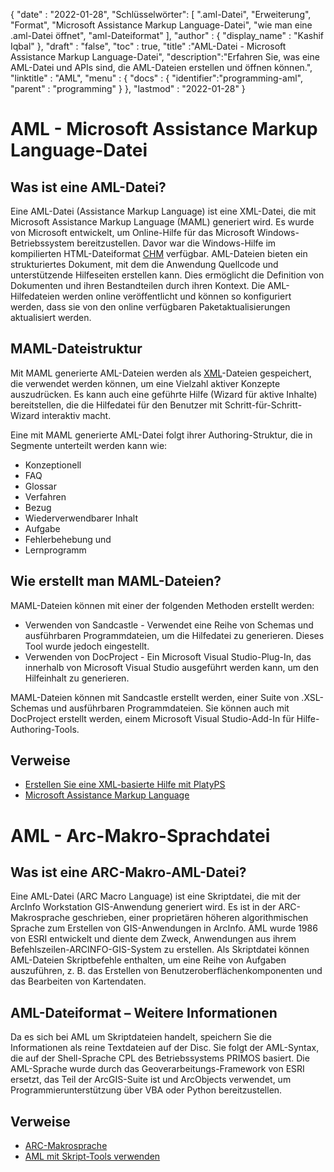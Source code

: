 
{
  "date" : "2022-01-28",
"Schlüsselwörter": [ ".aml-Datei", "Erweiterung", "Format", "Microsoft Assistance Markup Language-Datei", "wie man eine .aml-Datei öffnet", "aml-Dateiformat" ],
  "author" : {
    "display_name" : "Kashif Iqbal"
},
  "draft" : "false",
  "toc" : true,
  "title" :"AML-Datei - Microsoft Assistance Markup Language-Datei",
  "description":"Erfahren Sie, was eine AML-Datei und APIs sind, die AML-Dateien erstellen und öffnen können.",
  "linktitle" : "AML",
  "menu" : {
    "docs" : {
"identifier":"programming-aml",
      "parent" : "programming"
}
},
  "lastmod" : "2022-01-28"
}

# AML - Microsoft Assistance Markup Language-Datei

## Was ist eine AML-Datei?

Eine AML-Datei (Assistance Markup Language) ist eine XML-Datei, die mit Microsoft Assistance Markup Language (MAML) generiert wird. Es wurde von Microsoft entwickelt, um Online-Hilfe für das Microsoft Windows-Betriebssystem bereitzustellen. Davor war die Windows-Hilfe im kompilierten HTML-Dateiformat [CHM](/de/web/chm/) verfügbar. AML-Dateien bieten ein strukturiertes Dokument, mit dem die Anwendung Quellcode und unterstützende Hilfeseiten erstellen kann. Dies ermöglicht die Definition von Dokumenten und ihren Bestandteilen durch ihren Kontext. Die AML-Hilfedateien werden online veröffentlicht und können so konfiguriert werden, dass sie von den online verfügbaren Paketaktualisierungen aktualisiert werden.

## MAML-Dateistruktur

Mit MAML generierte AML-Dateien werden als [XML](/de/web/xml/)-Dateien gespeichert, die verwendet werden können, um eine Vielzahl aktiver Konzepte auszudrücken. Es kann auch eine geführte Hilfe (Wizard für aktive Inhalte) bereitstellen, die die Hilfedatei für den Benutzer mit Schritt-für-Schritt-Wizard interaktiv macht.

Eine mit MAML generierte AML-Datei folgt ihrer Authoring-Struktur, die in Segmente unterteilt werden kann wie:

* Konzeptionell
* FAQ
* Glossar
* Verfahren
* Bezug
* Wiederverwendbarer Inhalt
* Aufgabe
* Fehlerbehebung und
* Lernprogramm

## Wie erstellt man MAML-Dateien?

MAML-Dateien können mit einer der folgenden Methoden erstellt werden:

* Verwenden von Sandcastle - Verwendet eine Reihe von Schemas und ausführbaren Programmdateien, um die Hilfedatei zu generieren. Dieses Tool wurde jedoch eingestellt.
* Verwenden von DocProject - Ein Microsoft Visual Studio-Plug-In, das innerhalb von Microsoft Visual Studio ausgeführt werden kann, um den Hilfeinhalt zu generieren.

MAML-Dateien können mit Sandcastle erstellt werden, einer Suite von .XSL-Schemas und ausführbaren Programmdateien. Sie können auch mit DocProject erstellt werden, einem Microsoft Visual Studio-Add-In für Hilfe-Authoring-Tools.

## Verweise

* [Erstellen Sie eine XML-basierte Hilfe mit PlatyPS
](https://learn.microsoft.com/en-us/powershell/scripting/dev-cross-plat/create-help-using-platyps?view=powershell-7.2)
* [Microsoft Assistance Markup Language](https://en.wikipedia.org/wiki/Microsoft_Assistance_Markup_Language)

# AML - Arc-Makro-Sprachdatei

## Was ist eine ARC-Makro-AML-Datei?

Eine AML-Datei (ARC Macro Language) ist eine Skriptdatei, die mit der ArcInfo Workstation GIS-Anwendung generiert wird. Es ist in der ARC-Makrosprache geschrieben, einer proprietären höheren algorithmischen Sprache zum Erstellen von GIS-Anwendungen in ArcInfo. AML wurde 1986 von ESRI entwickelt und diente dem Zweck, Anwendungen aus ihrem Befehlszeilen-ARCINFO-GIS-System zu erstellen. Als Skriptdatei können AML-Dateien Skriptbefehle enthalten, um eine Reihe von Aufgaben auszuführen, z. B. das Erstellen von Benutzeroberflächenkomponenten und das Bearbeiten von Kartendaten.

## AML-Dateiformat – Weitere Informationen

Da es sich bei AML um Skriptdateien handelt, speichern Sie die Informationen als reine Textdateien auf der Disc. Sie folgt der AML-Syntax, die auf der Shell-Sprache CPL des Betriebssystems PRIMOS basiert. Die AML-Sprache wurde durch das Geoverarbeitungs-Framework von ESRI ersetzt, das Teil der ArcGIS-Suite ist und ArcObjects verwendet, um Programmierunterstützung über VBA oder Python bereitzustellen.

## Verweise

* [ARC-Makrosprache](https://en.wikipedia.org/wiki/ARC_Macro_Language)
* [AML mit Skript-Tools verwenden](https://desktop.arcgis.com/en/arcmap/latest/analyze/creating-tools/using-amls-with-script-tools.htm)

